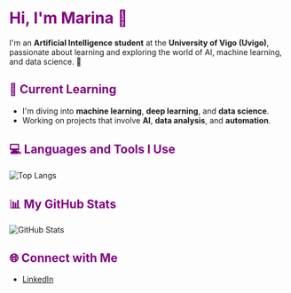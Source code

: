 # <span style="color: purple;">Hi, I'm Marina 👋</span>

I'm an **Artificial Intelligence student** at the **University of Vigo (Uvigo)**, passionate about learning and exploring the world of AI, machine learning, and data science. 🚀

## <span style="color: purple;">🌱 Current Learning</span>
- I'm diving into **machine learning**, **deep learning**, and **data science**.
- Working on projects that involve **AI**, **data analysis**, and **automation**.

## <span style="color: purple;">💻 Languages and Tools I Use</span>
![Top Langs](https://github-readme-stats.vercel.app/api/top-langs/?username=marinaacastroo&layout=compact&hide_title=true)

## <span style="color: purple;">📊 My GitHub Stats</span>
![GitHub Stats](https://github-readme-stats.vercel.app/api?username=marinaacastroo&show_icons=true&hide_title=true&hide=prs&count_private=true)

## <span style="color: purple;">🌐 Connect with Me</span>
- [LinkedIn](https://www.linkedin.com/in/marina-castro-novo-ab5370358/)
